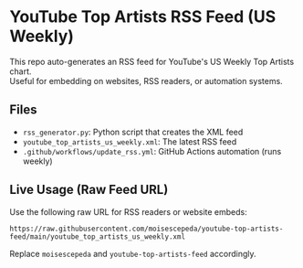 # YouTube Top Artists RSS Feed (US Weekly)

This repo auto-generates an RSS feed for YouTube's US Weekly Top Artists chart.  
Useful for embedding on websites, RSS readers, or automation systems.

## Files

- `rss_generator.py`: Python script that creates the XML feed
- `youtube_top_artists_us_weekly.xml`: The latest RSS feed
- `.github/workflows/update_rss.yml`: GitHub Actions automation (runs weekly)

## Live Usage (Raw Feed URL)

Use the following raw URL for RSS readers or website embeds:

```
https://raw.githubusercontent.com/moisescepeda/youtube-top-artists-feed/main/youtube_top_artists_us_weekly.xml
```

Replace `moisescepeda` and `youtube-top-artists-feed` accordingly.
